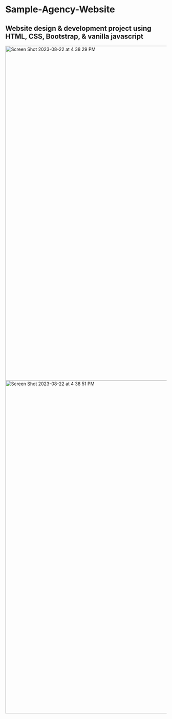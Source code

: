 # Sample-Agency-Website

## Website design & development project using HTML, CSS, Bootstrap, & vanilla javascript
<img width="1045" alt="Screen Shot 2023-08-22 at 4 38 29 PM" src="https://github.com/Ali-Farhoud/Sample-Agency-Website/assets/73000313/b954ed00-162c-4bc0-bf9a-f933ec61d17e">
<img width="1041" alt="Screen Shot 2023-08-22 at 4 38 51 PM" src="https://github.com/Ali-Farhoud/Sample-Agency-Website/assets/73000313/1a9f1f1d-d9c2-41d5-92bc-2320042a9360">
